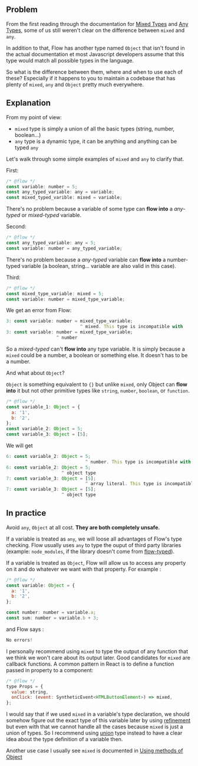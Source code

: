 ## Problem

From the first reading through the documentation for [Mixed Types](https://flow.org/en/docs/types/mixed/) and [Any Types](https://flow.org/en/docs/types/any/), some of us still weren't clear on the difference between `mixed` and `any`.

In addition to that, Flow has another type named `Object` that isn't found in the actual documentation et most Javascript developers assume that this type would match all possible types in the language.

So what is the difference between them, where and when to use each of these? Especially if it happens to you to maintain a codebase that has plenty of `mixed`, `any` and `Object` pretty much everywhere.

## Explanation

From my point of view:
  - `mixed` type is simply a union of all the basic types (string, number, boolean...)
  - `any` type is a dynamic type, it can be anything and anything can be typed `any`

Let's walk through some simple examples of `mixed` and `any` to clarify that.

First:

```js
/* @flow */
const variable: number = 5;
const any_typed_variable: any = variable;
const mixed_typed_varible: mixed = variable;
```

There's no problem because a variable of some type can **flow into** a *any-typed* or *mixed-typed* variable.

Second:

```js
/* @flow */
const any_typed_variable: any = 5;
const variable: number = any_typed_variable;
```

There's no problem because a *any-typed* variable can **flow into** a number-typed variable (a boolean, string... variable are also valid in this case).

Third:

```js
/* @flow */
const mixed_type_variable: mixed = 5;
const variable: number = mixed_type_variable;
```

We get an error from Flow:
```js
3: const variable: number = mixed_type_variable;
                            ^ mixed. This type is incompatible with
3: const variable: number = mixed_type_variable;
                   ^ number
```

So a *mixed-typed* can't **flow into** any type variable. It is simply because a `mixed` could be a number, a boolean or something else. It doesn't has to be a number.

And what about `Object`?

`Object` is something equivalent to `{}` but unlike `mixed`, only Object can **flow into** it but not other primitive types like `string`, `number`, `boolean`, or `function`.

```js
/* @flow */
const variable_1: Object = {
  a: '1',
  b: '2',
};
const variable_2: Object = 5;
const variable_3: Object = [5];
```

We will get 
```js
6: const variable_2: Object = 5;
                              ^ number. This type is incompatible with
6: const variable_2: Object = 5;
                     ^ object type
7: const variable_3: Object = [5];
                              ^ array literal. This type is incompatible with
7: const variable_3: Object = [5];
                     ^ object type
```

## In practice

Avoid `any`, `Object` at all cost. **They are both completely unsafe.**

If a variable is treated as `any`, we will loose all advantages of Flow's type checking. Flow usually uses `any` to type the ouput of third party libraries (example: `node_modules`, if the library doesn't come from [flow-typed](https://github.com/flowtype/flow-typed)).

If a variable is treated as `Object`, Flow will allow us to access any property on it and do whatever we want with that property. For example :

```js
/* @flow */
const variable: Object = {
  a: '1',
  b: '2',
};

const number: number = variable.a;
const sum: number = variable.b + 3;
```

and Flow says :

```js
No errors!
```

I personally recommend using `mixed` to type the output of any function that we think we won't care about its output later. Good candidates for `mixed` are callback functions. A common pattern in React is to define a function passed in property to a component:

```js
/* @flow */
type Props = {
  value: string,
  onClick: (event: SyntheticEvent<HTMLButtonElement>) => mixed,
};
```

I would say that if we used `mixed` in a variable's type declaration, we should somehow figure out the exact type of this variable later by using [refinement](https://flow.org/en/docs/lang/refinements/) but even with that we cannot handle all the cases because `mixed` is just a union of types. So I recommend using [union](https://flow.org/en/docs/types/unions/) type instead to have a clear idea about the type definition of a variable then.

Another use case I usually see `mixed` is documented in [Using methods of Object](Object.md)